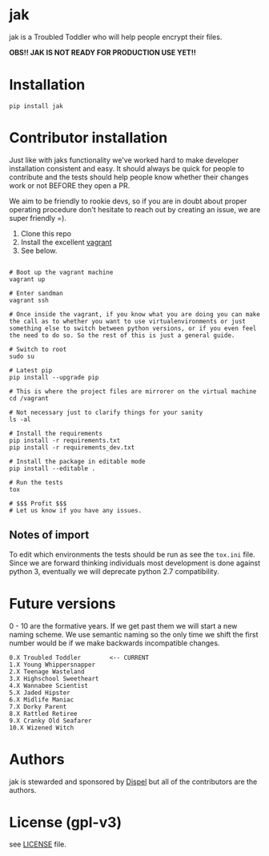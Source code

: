# jak

jak is a Troubled Toddler who will help people encrypt their files.

**OBS!! JAK IS NOT READY FOR PRODUCTION USE YET!!**


# Installation

`pip install jak`

# Contributor installation

Just like with jaks functionality we've worked hard to make developer installation consistent and easy.
It should always be quick for people to contribute and the tests should help people know whether their
changes work or not BEFORE they open a PR.

We aim to be friendly to rookie devs, so if you are in doubt about proper operating procedure don't hesitate to reach out by creating an issue, we are super friendly =).

1. Clone this repo
2. Install the excellent [vagrant](https://www.vagrantup.com/)
3. See below.

```

# Boot up the vagrant machine
vagrant up

# Enter sandman
vagrant ssh

# Once inside the vagrant, if you know what you are doing you can make the call as to whether you want to use virtualenvironments or just something else to switch between python versions, or if you even feel the need to do so. So the rest of this is just a general guide.

# Switch to root
sudo su

# Latest pip
pip install --upgrade pip

# This is where the project files are mirrorer on the virtual machine
cd /vagrant

# Not necessary just to clarify things for your sanity
ls -al

# Install the requirements
pip install -r requirements.txt
pip install -r requirements_dev.txt

# Install the package in editable mode
pip install --editable .

# Run the tests
tox

# $$$ Profit $$$
# Let us know if you have any issues.
```

## Notes of import

To edit which environments the tests should be run as see the `tox.ini` file.
Since we are forward thinking individuals most development is done against python 3, eventually we will deprecate python 2.7 compatibility.


# Future versions

0 - 10 are the formative years. If we get past them we will start
a new naming scheme. We use semantic naming so the only time we shift
the first number would be if we make backwards incompatible changes.
```
0.X Troubled Toddler        <-- CURRENT
1.X Young Whippersnapper
2.X Teenage Wasteland
3.X Highschool Sweetheart
4.X Wannabee Scientist
5.X Jaded Hipster
6.X Midlife Maniac
7.X Dorky Parent
8.X Rattled Retiree
9.X Cranky Old Seafarer
10.X Wizened Witch
```

# Authors

jak is stewarded and sponsored by [Dispel](https://dispel.io) but all of the contributors are the authors.


# License (gpl-v3)

see [LICENSE](https://github.com/dispel/jak/blob/master/LICENSE) file.
